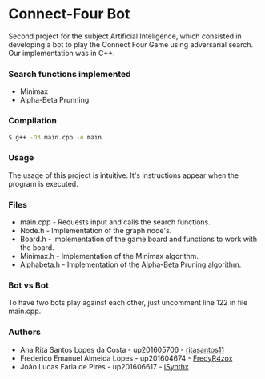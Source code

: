 # Connect-Four Bot
Second project for the subject Artificial Inteligence, which consisted in developing a bot to play the Connect Four Game using adversarial search.
Our implementation was in C++.


### Search functions implemented
* Minimax
* Alpha-Beta Prunning


### Compilation
``` bash
$ g++ -O3 main.cpp -o main
```

### Usage
The usage of this project is intuitive. It's instructions appear when the program is executed.


### Files
* main.cpp - Requests input and calls the search functions.
* Node.h - Implementation of the graph node's.
* Board.h 	- Implementation of the game board and functions to work with the board.
* Minimax.h - Implementation of the Minimax algorithm.
* Alphabeta.h - Implementation of the Alpha-Beta Pruning algorithm.


### Bot vs Bot
To have two bots play against each other, just uncomment line 122 in file main.cpp.


### Authors
* Ana Rita Santos Lopes da Costa - up201605706 - [ritasantos11](https://www.github.com/ritasantos11)
* Frederico Emanuel Almeida Lopes - up201604674 - [FredyR4zox](https://www.github.com/FredyR4zox)
* João Lucas Faria de Pires - up201606617 - [iSynthx](https://www.github.com/iSynthx)
